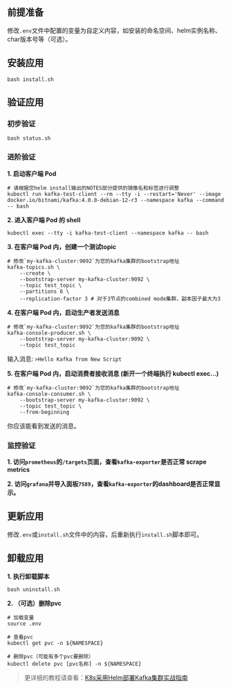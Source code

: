 前提准备
---

修改`.env`文件中配置的变量为自定义内容，如安装的命名空间、helm实例名称、char版本号等（可选）。

安装应用
---

```shell
bash install.sh
```

验证应用
---

### 初步验证

```shell
bash status.sh
```

### 进阶验证

**1. 启动客户端 Pod**

```shell
# 请根据您helm install输出的NOTES部分提供的镜像名和标签进行调整
kubectl run kafka-test-client --rm --tty -i --restart='Never' --image docker.io/bitnami/kafka:4.0.0-debian-12-r3 --namespace kafka --command -- bash
```
    
**2. 进入客户端 Pod 的 shell**

```shell
kubectl exec --tty -i kafka-test-client --namespace kafka -- bash
```
    
**3. 在客户端 Pod 内，创建一个测试topic**

```shell
# 修改`my-kafka-cluster:9092`为您的kafka集群的bootstrap地址
kafka-topics.sh \
    --create \
    --bootstrap-server my-kafka-cluster:9092 \
    --topic test_topic \
    --partitions 6 \
    --replication-factor 3 # 对于3节点的combined mode集群，副本因子最大为3
```
    
**4. 在客户端 Pod 内，启动生产者发送消息**

```shell
# 修改`my-kafka-cluster:9092`为您的kafka集群的bootstrap地址
kafka-console-producer.sh \
    --bootstrap-server my-kafka-cluster:9092 \
    --topic test_topic
```
输入消息: `>Hello Kafka from New Script`

**5. 在客户端 Pod 内，启动消费者接收消息 (新开一个终端执行 kubectl exec...)**

```shell
# 修改`my-kafka-cluster:9092`为您的kafka集群的bootstrap地址
kafka-console-consumer.sh \
    --bootstrap-server my-kafka-cluster:9092 \
    --topic test_topic \
    --from-beginning
```
你应该能看到发送的消息。

### 监控验证

**1. 访问`prometheus`的`/targets`页面，查看`kafka-exporter`是否正常 scrape metrics**

**2. 访问`grafana`并导入面板`7589`，查看`kafka-exporter`的dashboard是否正常显示。**

更新应用
---

修改`.env`或`install.sh`文件中的内容，后重新执行`install.sh`脚本即可。

卸载应用
---

**1. 执行卸载脚本**

```shell
bash uninstall.sh
```

**2. （可选）删除pvc**

```shell
# 加载变量
source .env

# 查看pvc
kubectl get pvc -n ${NAMESPACE}

# 删除pvc（可能有多个pvc要删除）
kubectl delete pvc [pvc名称] -n ${NAMESPACE}
```

> 更详细的教程请查看：[K8s采用Helm部署Kafka集群实战指南](https://lbs.wiki/pages/84c192a2/)
